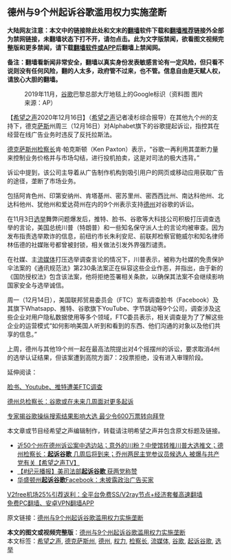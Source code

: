  <h2>德州与9个州起诉谷歌滥用权力实施垄断</h2> <p class="notice"><b>大陆网友注意：本文中的链接除此处和文末的<a href="https://github.com/bannedbook/fanqiang" >翻墙</a>软件下载和<a href="https://github.com/killgcd/justmysocks/blob/master/README.md">翻墙推荐</a>链接外全部为禁网链接，未翻墙状态下打不开，请勿点击。此为文字版禁闻，欲看图文视频完整版和更多禁闻，请下载<a href="https://github.com/bannedbook/fanqiang">翻墙软件或APP</a>后翻墙上禁闻网。</p><p>备注：翻墙看新闻非常安全，翻墙以真实身份发表敏感言论有一定风险，但只看不说则没有任何风险，翻的人太多，政府管不过来，也不管。信息自由是天赋人权，请放心大胆的翻墙。</b></p>  <div class="entry"> <figure><figcaption>2019年11月，<a href="https://www.bannedbook.org/bnews/tag/%e8%b0%b7%e6%ad%8c/" class="st_tag internal_tag" rel="tag" title="标签 谷歌 下的日志">谷歌</a>巴黎总部大厅地毯上的Google标识（资料图 图片来源：AP）</figcaption></figure> <p>【<span class='wp_keywordlink_affiliate'><a href="https://www.soundofhope.org" title="希望之声" target="_blank">希望之声</a></span>2020年12月16日】（<a href="https://www.bannedbook.org/bnews/tag/%e5%b8%8c%e6%9c%9b%e4%b9%8b%e5%a3%b0/" class="st_tag internal_tag" rel="tag" title="标签 希望之声 下的日志">希望之声</a>记者凌杉综合报导）在其他九个州的支持下，德克<span class='wp_keywordlink'><a href="https://www.bannedbook.org/forum5/topic42.html" title="萨斯、诚信与自救" target="_blank">萨斯</a></span>州周三（12月16日）对Alphabet旗下的谷歌提起诉讼，指控其在经营在线广告业务时违反了反托拉斯法。</p> <p><a href="https://www.bannedbook.org/bnews/tag/%e5%be%b7%e5%85%8b%e8%90%a8%e6%96%af%e5%b7%9e/" class="st_tag internal_tag" rel="tag" title="标签 德克萨斯州 下的日志">德克萨斯州</a><a href="https://www.bannedbook.org/bnews/tag/%E6%A3%80%E5%AF%9F%E9%95%BF/" class="st_tag internal_tag" rel="tag" title="标签 检察长 下的日志">检察长</a>肯·帕克斯顿（Ken Paxton）表示，“谷歌一再利用其垄断力量来控制业务价格并与市场勾结，进行投机拍卖，这是对司法的极大违背。”</p> <p>诉讼中提到，该公司主导着从广告制作机构到吸引用户的网页或移动应用获取广告的途径，垄断了市场业务。</p>  <p>包括阿肯色州、印第安纳州、肯塔基州、密苏里州、密西西比州、南达科他州、北达科他州、犹他州和爱达荷州在内的9个州表示支持<a href="https://www.bannedbook.org/bnews/tag/%e5%be%b7%e5%b7%9e/" class="st_tag internal_tag" rel="tag" title="标签 德州 下的日志">德州</a>对谷歌的诉讼。</p> <p>在11月3日<a href="https://www.bannedbook.org/bnews/tag/%e9%80%89%e4%b8%be/" class="st_tag internal_tag" rel="tag" title="标签 选举 下的日志">选举</a>舞弊问题爆发后，推特、脸书、谷歌等大科技公司积极打压调查选举的言论，美国总统川普（特朗普）和一些知名保守派人士的言论均被审查。因为发布指责选举欺诈的信息，前纽约市长朱利安尼、前联邦检察官鲍威尔和知名律师林伍德的社媒账号都曾被封锁，相关做法引发外界强烈谴责。</p> <p>在社媒、主<a href="https://www.bannedbook.org/bnews/tag/%E6%B5%81%E5%AA%92%E4%BD%93/" class="st_tag internal_tag" rel="tag" title="标签 流媒体 下的日志">流媒体</a>打压选举调查言论的情况下，川普表示，被称为社媒的免责保护伞法案的《通讯规范法》第230条法案正在纵容这些企业作恶，并指出，由于新的《国防授权法》包含该法案，他将拒绝签署相关条款，以确保其法案不会继续影响国家安全与选举诚信。</p>  <p>周一（12月14日），美国联邦贸易委员会（FTC）宣布调查脸书（Facebook）及其旗下Whatsapp、推特、谷歌旗下YouTube、字节跳动等9个公司，调查涉及这些企业对用户隐私数据使用等多个领域，FTC委员表示，相关调查是为了了解这些企业的运营模式“如何影响美国人听到和看到的东西、他们沟通的对象以及他们共享的信息。”</p> <p>上周，德州与其他19个州一起在最高法院提出对4个摇摆州的诉讼，要求取消4州的选举认证结果，但该案遭到高院方面7：2投票拒绝，没有进入审理阶段。</p> <p>延伸阅读：</p>  <p><a data-ctorig="https://www.soundofhope.org/post/453664" data-cturl="https://www.google.com/url?client=internal-element-cse&amp;cx=007749283119516952101:0iwnfnkwnek&amp;q=https://www.soundofhope.org/post/453664&amp;sa=U&amp;ved=2ahUKEwj509Hr19PtAhXsHTQIHeecD5AQFjAAegQIBhAC&amp;usg=AOvVaw0NoOEhy8rtsSoz9Y4fQrZe" href="https://www.soundofhope.org/post/453664" target="_blank">脸书、Youtube、推特遭美FTC调查</a></p> <p><a data-ctorig="https://www.soundofhope.org/post/452680" data-cturl="https://www.google.com/url?client=internal-element-cse&amp;cx=007749283119516952101:0iwnfnkwnek&amp;q=https://www.soundofhope.org/post/452680&amp;sa=U&amp;ved=2ahUKEwjEq_LC19PtAhVZPn0KHRBCBBoQFjAFegQIARAC&amp;usg=AOvVaw1cSPDUQcIE2Il8oVvL4LsO" href="https://www.soundofhope.org/post/452680" target="_blank">德州总检察长：谷歌或在未来几周面对更多起诉</a></p> <p><a href="https://www.soundofhope.org/post/446779">专家揭谷歌操纵搜索结果影响大选 最少令600万票转向拜登</a></p>  <p>本文章或节目经希望之声编辑制作，转载请注明希望之声并包含原文标题及链接。</p> <ul class='op-related-articles' title='相关阅读'> <li><a href='https://www.bannedbook.org/bnews/cbnews/20201211/1445939.html' target='_blank'>近50个州在德州诉讼案中选边站；意外的川粉？中使馆转推川普大选推文；德州检察长：<b>起诉谷歌</b> 几周后将到来；乔州两民主党参议员候选人 被爆与共产党有关【希望之声TV】</a></li> <li><a href='https://www.bannedbook.org/bnews/bannedvideo/20201105/1426242.html' target='_blank'>【#纪元播报】美司法部<b>起诉谷歌</b> 获两党称赞</a></li> <li><a href='https://www.bannedbook.org/bnews/cnnews/20180606/953512.html' target='_blank'>华盛顿州<b>起诉谷歌</b>Facebook：未披露政治广告买家</a></li> </ul> <p class="texttj"> <a href="https://www.bannedbook.org/forum23/topic22702.html" target="_blank">V2free机场25%引荐返利：全平台免费SS/V2ray节点+经济套餐高速翻墙</a><br/> <a href="https://github.com/bannedbook/fanqiang/wiki/%E7%A6%81%E9%97%BB%E7%BD%91%E5%AE%89%E5%8D%93%E7%BF%BB%E5%A2%99%E6%96%B0%E9%97%BBAPP" target="_blank">免费PC翻墙、安卓VPN翻墙APP</a></p><p>原文链接：<a class="src_link"  href="https://www.soundofhope.org/post/454396" target="_blank">德州与9个州起诉谷歌滥用权力实施垄断</a></p><a name='sharetosocial'></a>       <div><b>本文的图文或视频完整版</b>：<a href='https://www.bannedbook.org/bnews/comments/20201217/1449427.html'>德州与9个州起诉谷歌滥用权力实施垄断</a></div>  </div><!--END ENTRY--> <div class="postfooter"> <div>本文标签：<a href="https://www.bannedbook.org/bnews/tag/%e5%b8%8c%e6%9c%9b%e4%b9%8b%e5%a3%b0/" rel="tag">希望之声</a>, <a href="https://www.bannedbook.org/bnews/tag/%e5%be%b7%e5%85%8b%e8%90%a8%e6%96%af%e5%b7%9e/" rel="tag">德克萨斯州</a>, <a href="https://www.bannedbook.org/bnews/tag/%e5%be%b7%e5%b7%9e/" rel="tag">德州</a>, <a href="https://www.bannedbook.org/bnews/tag/%E6%9D%83%E5%8A%9B/" rel="tag">权力</a>, <a href="https://www.bannedbook.org/bnews/tag/%E6%A3%80%E5%AF%9F%E9%95%BF/" rel="tag">检察长</a>, <a href="https://www.bannedbook.org/bnews/tag/%E6%B5%81%E5%AA%92%E4%BD%93/" rel="tag">流媒体</a>, <a href="https://www.bannedbook.org/bnews/tag/%e8%b0%b7%e6%ad%8c/" rel="tag">谷歌</a>, <a href="https://www.bannedbook.org/bnews/tag/%E8%B5%B7%E8%AF%89%E8%B0%B7%E6%AD%8C/" rel="tag">起诉谷歌</a>, <a href="https://www.bannedbook.org/bnews/tag/%e9%80%89%e4%b8%be/" rel="tag">选举</a></div>  </div><!--END POSTFOOTER--> 